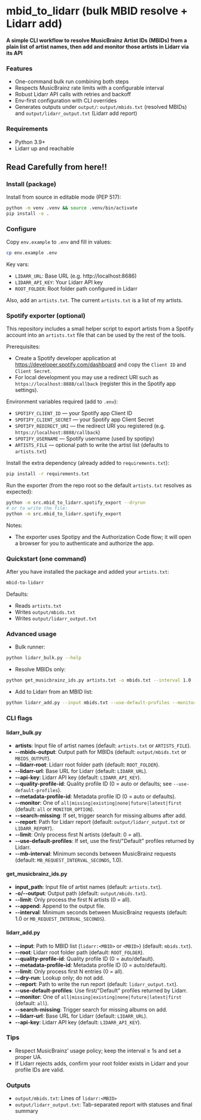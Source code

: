 # mbid_to_lidarr (bulk MBID resolve + Lidarr add)

**A simple CLI workflow to resolve MusicBrainz Artist IDs (MBIDs) from a plain list of artist names, then add and monitor those artists in Lidarr via its API**

### Features
- One-command bulk run combining both steps
- Respects MusicBrainz rate limits with a configurable interval
- Robust Lidarr API calls with retries and backoff
- Env-first configuration with CLI overrides
- Generates outputs under `output/`: `output/mbids.txt` (resolved MBIDs) and `output/lidarr_output.txt` (Lidarr add report)

### Requirements
- Python 3.9+
- Lidarr up and reachable


## Read Carefully from here!!
### Install (package)
Install from source in editable mode (PEP 517):
```bash
python -m venv .venv && source .venv/bin/activate
pip install -e .
```

### Configure
Copy `env.example` to `.env` and fill in values:
```bash
cp env.example .env
```
Key vars:
- `LIDARR_URL`: Base URL (e.g. http://localhost:8686)
- `LIDARR_API_KEY`: Your Lidarr API key
- `ROOT_FOLDER`: Root folder path configured in Lidarr

Also, add an `artists.txt`. The current `artists.txt` is a list of my artists.

### Spotify exporter (optional)

This repository includes a small helper script to export artists from a Spotify account into an `artists.txt` file that can be used by the rest of the tools.

Prerequisites:
- Create a Spotify developer application at https://developer.spotify.com/dashboard and copy the `Client ID` and `Client Secret`.
- For local development you may use a redirect URI such as `https://localhost:8888/callback` (register this in the Spotify app settings).

Environment variables required (add to `.env`):
- `SPOTIFY_CLIENT_ID` — your Spotify app Client ID
- `SPOTIFY_CLIENT_SECRET` — your Spotify app Client Secret
- `SPOTIFY_REDIRECT_URI` — the redirect URI you registered (e.g. `https://localhost:8888/callback`)
- `SPOTIFY_USERNAME` — Spotify username (used by spotipy)
- `ARTISTS_FILE` — optional path to write the artist list (defaults to `artists.txt`)

Install the extra dependency (already added to `requirements.txt`):
```bash
pip install -r requirements.txt
```

Run the exporter (from the repo root so the default `artists.txt` resolves as expected):
```bash
python -m src.mbid_to_lidarr.spotify_export --dryrun
# or to write the file:
python -m src.mbid_to_lidarr.spotify_export
```

Notes:
- The exporter uses Spotipy and the Authorization Code flow; it will open a browser for you to authenticate and authorize the app.


### Quickstart (one command)
After you have installed the package and added your `artists.txt`:
```bash
mbid-to-lidarr
```

Defaults:
- Reads `artists.txt`
- Writes `output/mbids.txt`
- Writes `output/lidarr_output.txt`

### Advanced usage
- Bulk runner:
```bash
python lidarr_bulk.py --help
```
- Resolve MBIDs only:
```bash
python get_musicbrainz_ids.py artists.txt -o mbids.txt --interval 1.0 --ua "YourTool/1.0 (you@example.com)"
```
- Add to Lidarr from an MBID list:
```bash
python lidarr_add.py --input mbids.txt --use-default-profiles --monitor all --search-missing
```

### CLI flags

#### lidarr_bulk.py
- **artists**: Input file of artist names (default: `artists.txt` or `ARTISTS_FILE`).
- **--mbids-output**: Output path for MBIDs (default: `output/mbids.txt` or `MBIDS_OUTPUT`).
- **--lidarr-root**: Lidarr root folder path (default: `ROOT_FOLDER`).
- **--lidarr-url**: Base URL for Lidarr (default: `LIDARR_URL`).
- **--api-key**: Lidarr API key (default: `LIDARR_API_KEY`).
- **--quality-profile-id**: Quality profile ID (0 = auto or defaults; see `--use-default-profiles`).
- **--metadata-profile-id**: Metadata profile ID (0 = auto or defaults).
- **--monitor**: One of `all|missing|existing|none|future|latest|first` (default: `all` or `MONITOR_OPTION`).
- **--search-missing**: If set, trigger search for missing albums after add.
- **--report**: Path for Lidarr report (default: `output/lidarr_output.txt` or `LIDARR_REPORT`).
- **--limit**: Only process first N artists (default: 0 = all).
- **--use-default-profiles**: If set, use the first/"Default" profiles returned by Lidarr.
- **--mb-interval**: Minimum seconds between MusicBrainz requests (default: `MB_REQUEST_INTERVAL_SECONDS`, 1.0).

#### get_musicbrainz_ids.py
- **input_path**: Input file of artist names (default: `artists.txt`).
- **-o/--output**: Output path (default: `output/mbids.txt`).
- **--limit**: Only process the first N artists (0 = all).
- **--append**: Append to the output file.
- **--interval**: Minimum seconds between MusicBrainz requests (default: 1.0 or `MB_REQUEST_INTERVAL_SECONDS`).

#### lidarr_add.py
- **--input**: Path to MBID list (`lidarr:<MBID>` or `<MBID>`) (default: `mbids.txt`).
- **--root**: Lidarr root folder path (default: `ROOT_FOLDER`).
- **--quality-profile-id**: Quality profile ID (0 = auto/default).
- **--metadata-profile-id**: Metadata profile ID (0 = auto/default).
- **--limit**: Only process first N entries (0 = all).
- **--dry-run**: Lookup only; do not add.
- **--report**: Path to write the run report (default: `lidarr_output.txt`).
- **--use-default-profiles**: Use first/"Default" profiles returned by Lidarr.
- **--monitor**: One of `all|missing|existing|none|future|latest|first` (default: `all`).
- **--search-missing**: Trigger search for missing albums on add.
- **--lidarr-url**: Base URL for Lidarr (default: `LIDARR_URL`).
- **--api-key**: Lidarr API key (default: `LIDARR_API_KEY`).

### Tips
- Respect MusicBrainz’ usage policy; keep the interval ≥ 1s and set a proper UA.
- If Lidarr rejects adds, confirm your root folder exists in Lidarr and your profile IDs are valid.

### Outputs
- `output/mbids.txt`: Lines of `lidarr:<MBID>`
- `output/lidarr_output.txt`: Tab-separated report with statuses and final summary
